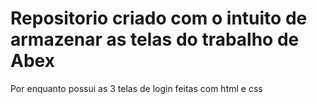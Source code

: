 # Repositorio criado com o intuito de armazenar as telas do trabalho de Abex
<p>Por enquanto possui as 3 telas de login feitas com html e css</p>
